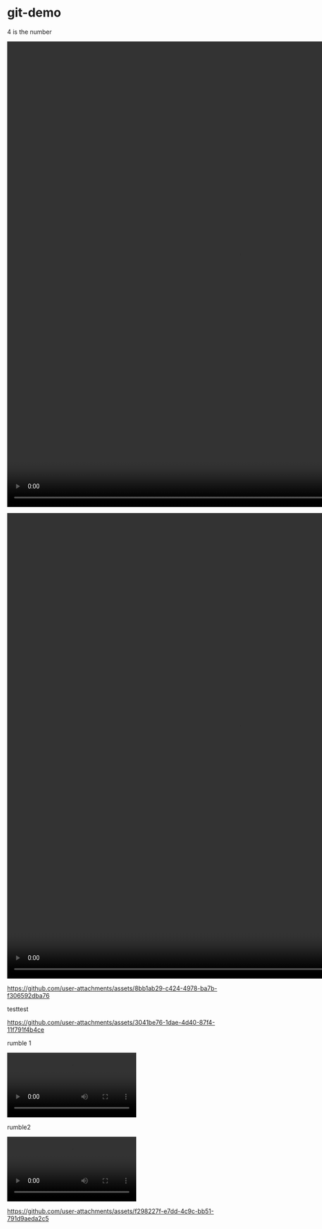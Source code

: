 # git-demo

4 is the number

<video src="asia-small.mp4" width="1080" height="1080" controls></video>

<video src="oldest-cities.mp4" width="1080" height="1080" controls></video>

https://github.com/user-attachments/assets/8bb1ab29-c424-4978-ba7b-f306592dba76

testtest


https://github.com/user-attachments/assets/3041be76-1dae-4d40-87f4-11f791f4b4ce

rumble 1

<video src='https://rumble.com/v5bafpg-ecdo-arctic-ocean.html'></video>

rumble2

<video src='https://rumble.com/embed/v58y798/?pub=4'></video>

https://github.com/user-attachments/assets/f298227f-e7dd-4c9c-bb51-791d9aeda2c5

